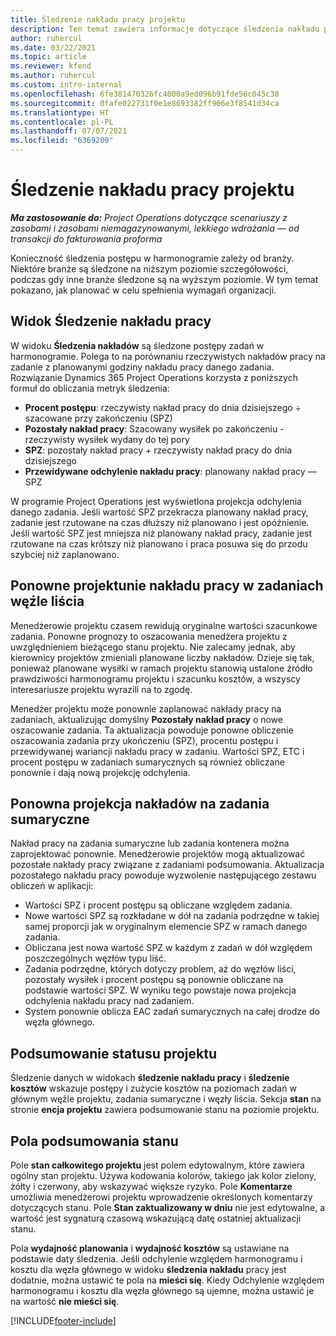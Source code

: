 ```yaml
---
title: Śledzenie nakładu pracy projektu
description: Ten temat zawiera informacje dotyczące śledzenia nakładu pracy i postępu pracy w ramach projektu.
author: ruhercul
ms.date: 03/22/2021
ms.topic: article
ms.reviewer: kfend
ms.author: ruhercul
ms.custom: intro-internal
ms.openlocfilehash: 6fe381470326fc4000a9ed096b91fde56c045c38
ms.sourcegitcommit: 0fafe022731f0e1e8693382ff906e3f8541d34ca
ms.translationtype: HT
ms.contentlocale: pl-PL
ms.lasthandoff: 07/07/2021
ms.locfileid: "6369209"
---
```

# <a name="project-effort-tracking"></a>Śledzenie nakładu pracy projektu

_**Ma zastosowanie do:** Project Operations dotyczące scenariuszy z zasobami i zasobami niemagazynowanymi, lekkiego wdrażania — od transakcji do fakturowania proforma_

Konieczność śledzenia postępu w harmonogramie zależy od branży. Niektóre branże są śledzone na niższym poziomie szczegółowości, podczas gdy inne branże śledzone są na wyższym poziomie. W tym temat pokazano, jak planować w celu spełnienia wymagań organizacji.

## <a name="effort-tracking-view"></a>Widok Śledzenie nakładu pracy

W widoku **Śledzenia nakładów** są śledzone postępy zadań w harmonogramie. Polega to na porównaniu rzeczywistych nakładów pracy na zadanie z planowanymi godziny nakładu pracy danego zadania. Rozwiązanie Dynamics 365 Project Operations korzysta z poniższych formuł do obliczania metryk śledzenia:

- **Procent postępu**: rzeczywisty nakład pracy do dnia dzisiejszego ÷ szacowane przy zakończeniu (SPZ) 
- **Pozostały nakład pracy**: Szacowany wysiłek po zakończeniu - rzeczywisty wysiłek wydany do tej pory 
- **SPZ**: pozostały nakład pracy + rzeczywisty nakład pracy do dnia dzisiejszego 
- **Przewidywane odchylenie nakładu pracy**: planowany nakład pracy — SPZ

W programie Project Operations jest wyświetlona projekcja odchylenia danego zadania. Jeśli wartość SPZ przekracza planowany nakład pracy, zadanie jest rzutowane na czas dłuższy niż planowano i jest opóźnienie. Jeśli wartość SPZ jest mniejsza niż planowany nakład pracy, zadanie jest rzutowane na czas krótszy niż planowano i praca posuwa się do przodu szybciej niż zaplanowano.

## <a name="reprojecting-effort-on-leaf-node-tasks"></a>Ponowne projektunie nakładu pracy w zadaniach węźle liścia

Menedżerowie projektu czasem rewidują oryginalne wartości szacunkowe zadania. Ponowne prognozy to oszacowania menedżera projektu z uwzględnieniem bieżącego stanu projektu. Nie zalecamy jednak, aby kierownicy projektów zmieniali planowane liczby nakładów. Dzieje się tak, ponieważ planowane wysiłki w ramach projektu stanowią ustalone źródło prawdziwości harmonogramu projektu i szacunku kosztów, a wszyscy interesariusze projektu wyrazili na to zgodę.

Menedżer projektu może ponownie zaplanować nakłady pracy na zadaniach, aktualizując domyślny **Pozostały nakład pracy** o nowe oszacowanie zadania. Ta aktualizacja powoduje ponowne obliczenie oszacowania zadania przy ukończeniu (SPZ), procentu postępu i przewidywanej wariancji nakładu pracy w zadaniu. Wartości SPZ, ETC i procent postępu w zadaniach sumarycznych są również obliczane ponownie i dają nową projekcję odchylenia.

## <a name="reprojection-of-effort-on-summary-tasks"></a>Ponowna projekcja nakładów na zadania sumaryczne

Nakład pracy na zadania sumaryczne lub zadania kontenera można zaprojektować ponownie. Menedżerowie projektów mogą aktualizować pozostałe nakłady pracy związane z zadaniami podsumowania. Aktualizacja pozostałego nakładu pracy powoduje wyzwolenie następującego zestawu obliczeń w aplikacji:

- Wartości SPZ i procent postępu są obliczane względem zadania.
- Nowe wartości SPZ są rozkładane w dół na zadania podrzędne w takiej samej proporcji jak w oryginalnym elemencie SPZ w ramach danego zadania.
- Obliczana jest nowa wartość SPZ w każdym z zadań w dół względem poszczególnych węzłów typu liść. 
- Zadania podrzędne, których dotyczy problem, aż do węzłów liści, pozostały wysiłek i procent postępu są ponownie obliczane na podstawie wartości SPZ. W wyniku tego powstaje nowa projekcja odchylenia nakładu pracy nad zadaniem. 
- System ponownie oblicza EAC zadań sumarycznych na całej drodze do węzła głównego.


## <a name="project-status-summary"></a>Podsumowanie statusu projektu

Śledzenie danych w widokach **śledzenie nakładu pracy** i **śledzenie kosztów** wskazuje postępy i zużycie kosztów na poziomach zadań w głównym węźle projektu, zadania sumaryczne i węzły liścia. Sekcja **stan** na stronie **encja projektu** zawiera podsumowanie stanu na poziomie projektu.

## <a name="status-summary-fields"></a>Pola podsumowania stanu

Pole **stan całkowitego projektu** jest polem edytowalnym, które zawiera ogólny stan projektu. Używa kodowania kolorów, takiego jak kolor zielony, żółty i czerwony, aby wskazywać większe ryzyko. Pole **Komentarze** umożliwia menedżerowi projektu wprowadzenie określonych komentarzy dotyczących stanu. Pole **Stan zaktualizowany w dniu** nie jest edytowalne, a wartość jest sygnaturą czasową wskazującą datę ostatniej aktualizacji stanu.

Pola **wydajność planowania** i **wydajność kosztów** są ustawiane na podstawie daty śledzenia. Jeśli odchylenie względem harmonogramu i kosztu dla węzła głównego w widoku **śledzenia nakładu** pracy jest dodatnie, można ustawić te pola na **mieści się**. Kiedy Odchylenie względem harmonogramu i kosztu dla węzła głównego są ujemne, można ustawić je na wartość **nie mieści się**.


[!INCLUDE[footer-include](../includes/footer-banner.md)]
